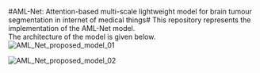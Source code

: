 #AML-Net: Attention-based multi-scale lightweight model for brain tumour segmentation in internet of medical things#
This repository represents the implementation of the AML-Net model. <br>
The architecture of the model is given below. 
![AML_Net_proposed_model_01](https://github.com/user-attachments/assets/389bd3c6-9295-4834-a6e6-4b41b511c0ae)

![AML_Net_proposed_model_02](https://github.com/user-attachments/assets/920be168-056f-4feb-b293-80ea5bb02cc1)
